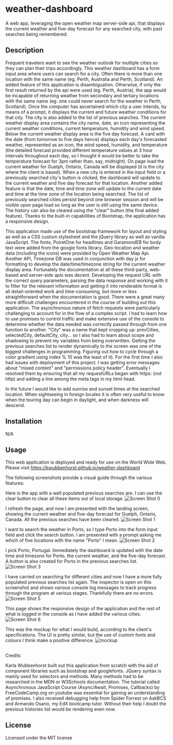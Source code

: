 # weather-dashboard
A web app, leveraging the open weather map server-side api, that displays the current weather and five-day forecast for any searched city, with past searches being remembered. 

## Description

Frequent travelers want to see the weather outlook for multiple cities so they can plan their trips accordingly. This weather dashboard has a form input area where users can search for a city. Often there is more than one location with the same name (eg. Perth, Australia and Perth, Scotland). An added feature of this application is disambiguation. Otherwise, if only the first result returned by the api were used (eg. Perth, Austria), the app would be incapable of returning weather from secondary and tertiary locations with the same name (eg. one could never search for the weather in Perth, Scotland). Once the computer has ascertained which city a user intends, by means of a prompt, it displays the current and future weather conditions for that city. The city is also added to the list of previous searches. The current weather display area contains the city name, date, an icon representing the current weather conditions, current temperature, humidity and wind speed. Below the current weather display area is the five day forecast. A card with the date (from tomorrow to five days hence) displays each day's forecasted weather, represented as an icon, the wind speed, humidity, and temperature (the detailed forecast provided different temperature values at 3 hour intervals throughout each day, so I thought it would be better to take the temperature forecast for 3pm rather than, say, midnight). On page load the current weather for Guelph, Ontario, Canada will be displayed (it is the city where the client is based). When a new city is entered in the input field or a previously searched city's button is clicked, the dashboard will update to the current weather and five day forecast for that location. Another added feature is that the date, time and time zone will update to the current date and time at the time zone of the location being searched. The list of previously searched cities persist beyond one browser session and will be visible upon page load so long as the user is still using the same device. The history can also be cleared using the "clear" button (the final added feature). Thanks to the built-in capabilities of Bootstrap, the application has a responsive design. 

This application made use of the bootstrap framework for layout and styling as well as a CSS custom stylesheet and the jQuery library as well as vanilla JavaScript. The fonts, PoiretOne for headlines and GaramondEB for body text were added from the google fonts library. Geo-location and weather data (including the icons) were provided by Open Weather Map Api. Another API, Timezone DB was used in conjunction with day js for formatting to develop the date/time/timezone string for the current weather display area. Fortunately the documentation at all these third-party, web-based and server-side apis was decent. Developing the request URL with the correct query parameters, parsing the data response and working with it to filter for the relevant information and getting it into renderable format is all detail-oriented work and time-consuming, but more or less straightforward when the documentation is good. There were a great many more difficult challenges encountered in the course of building out this application. The asynchronous nature of fetch requests were particularly challenging to account for in the flow of a complex script. I had to learn how to use promises to control traffic and make extensive use of the console to determine whether the data needed was correctly passed through from one function to another. "City" was a name that kept cropping up: prevCities, selectedCity, defaultCity, city... so I also had to learn about scope and shadowing to prevent my variables from being overwritten. Getting the previous searches list to render dynamically to the screen was one of the biggest challenges in programming. Figuring out how to cycle through a color gradient using index % 10 was the least of it). For the first time I also had issues with deployment of this project. I was getting error messages about "mixed content" and "permissions policy header". Eventually I resolved them by ensuring that all my requestURLs began with https: (not http) and adding a line among the meta tags in my html head. 

In the future I would like to add sunrise and sunset times at the searched location. When sightseeing in foreign locales it is often very useful to know when the touring day can begin in daylight, and when darkness will descend.

## Installation
N/A

## Usage
This web application is deployed and ready for use on the World Wide Web.  Please visit https://kwubbenhorst.github.io/weather-dashboard

The following screenshots provide a visual guide through the various features:

Here is the app with a well populated previous searches are. I can use the clear button to clear all these items out of local storage.
![Screen Shot 0](https://github.com/kwubbenhorst/weather-dashboard/assets/140316693/79799b3a-0843-4051-b183-dd3fef30ccaa)

I refresh the page, and now I am presented with the landing screen, showing the current weather and five-day forecast for Guelph, Ontario, Canada. All the previous searches have been cleared.
![Screen Shot 1](https://github.com/kwubbenhorst/weather-dashboard/assets/140316693/2b3b72bd-f3ad-410e-81ba-2282cd618a20)

I want to search the weather in Porto, so I type Porto into the form input field and click the search button.  I am presented with a prompt asking me which of five locations with the name "Porto" I mean.
![Screen Shot 2](https://github.com/kwubbenhorst/weather-dashboard/assets/140316693/1b7122d7-77d6-4410-a50b-95c17bca74fc)

I pick Porto, Portugal.  Immediately the dashboard is updated with the date time and timezone for Porto, the current weather, and the five-day forecast.  A button is also created for Porto in the previous searches list.
![Screen Shot 3](https://github.com/kwubbenhorst/weather-dashboard/assets/140316693/83e1a492-ec07-4155-8999-e0c1dd8e15eb)

I have carried on searching for different cities and now I have a more fully populated previous searches list again. The inspector is open on this screenshot and shows various console log messages to track progress through the program at various stages. Thankfully there are no errors.
![Screen Shot 5](https://github.com/kwubbenhorst/weather-dashboard/assets/140316693/b0998976-fb07-44df-9602-b9bca6bc49f8)

This page shows the responsive design of the application and the rest of what is logged in the console as I have added the various cities.
![Screen Shot 6](https://github.com/kwubbenhorst/weather-dashboard/assets/140316693/de7135bf-0653-48e6-ad29-c1d1c5a0e6f5)

This was the mockup for what I would build, according to the client's specifications. The UI is pretty similar, but the use of custom fonts and colours I think make a positive difference.
![mockup](https://github.com/kwubbenhorst/weather-dashboard/assets/140316693/6039adde-faca-467e-a6e0-8b84acf7ea12)


## 
Credits

Karla Wubbenhorst built out this application from scratch with the aid of component libraries such as bootstrap and googlefonts. JQuery syntax is mainly used for selectors and methods. Many methods had to be researched in the MDN or W3Schools documentation. The tutorial called Asynchronous JavaScript Course (Async/Await, Promises, Callbacks) by FreeCodeCamp.org on youtube was essential for gaining an understanding of promises. I also received debugging help from Spider Forrest on AskBCS and Armando Osario, my EdX bootcamp tutor. Without their help I doubt the previous histories list would be rendering even now.       

## License

Licensed under the MIT license






